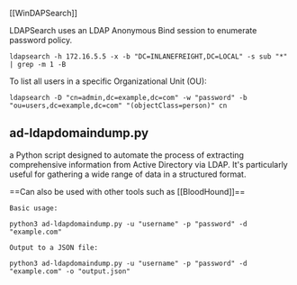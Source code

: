 [[WinDAPSearch]]

LDAPSearch uses an LDAP Anonymous Bind session to enumerate password policy. 

`ldapsearch -h 172.16.5.5 -x -b "DC=INLANEFREIGHT,DC=LOCAL" -s sub "*" | grep -m 1 -B`

To list all users in a specific Organizational Unit (OU):

`ldapsearch -D "cn=admin,dc=example,dc=com" -w "password" -b "ou=users,dc=example,dc=com" "(objectClass=person)" cn`

## ad-ldapdomaindump.py

a Python script designed to automate the process of extracting comprehensive information from Active Directory via LDAP. It's particularly useful for gathering a wide range of data in a structured format.

==Can also be used with other tools such as [[BloodHound]]==

```
Basic usage:

python3 ad-ldapdomaindump.py -u "username" -p "password" -d "example.com"
```

```
Output to a JSON file:

python3 ad-ldapdomaindump.py -u "username" -p "password" -d "example.com" -o "output.json"
```